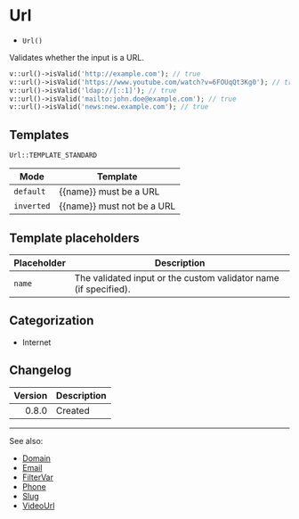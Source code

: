 # Url

- `Url()`

Validates whether the input is a URL.

```php
v::url()->isValid('http://example.com'); // true
v::url()->isValid('https://www.youtube.com/watch?v=6FOUqQt3Kg0'); // true
v::url()->isValid('ldap://[::1]'); // true
v::url()->isValid('mailto:john.doe@example.com'); // true
v::url()->isValid('news:new.example.com'); // true
```

## Templates

`Url::TEMPLATE_STANDARD`

| Mode       | Template                   |
|------------|----------------------------|
| `default`  | {{name}} must be a URL     |
| `inverted` | {{name}} must not be a URL |

## Template placeholders

| Placeholder | Description                                                      |
|-------------|------------------------------------------------------------------|
| `name`      | The validated input or the custom validator name (if specified). |

## Categorization

- Internet

## Changelog

| Version | Description |
|--------:|-------------|
|   0.8.0 | Created     |

***
See also:

- [Domain](Domain.md)
- [Email](Email.md)
- [FilterVar](FilterVar.md)
- [Phone](Phone.md)
- [Slug](Slug.md)
- [VideoUrl](VideoUrl.md)
